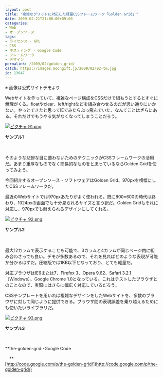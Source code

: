 ```yaml
---
layout: post
title: "複雑なグリッドに対応した軽量CSSフレームワーク「Golden Grid」"
date: 2009-02-21T21:00:00+09:00
categories:
- Web
- オープンソース
tags: 
- ライセンス - GPL
- CSS
- ホスティング - Google Code
- フレームワーク
- デザイン
permalink: /2009/02/golden_grid/
catch: https://images.moongift.jp/2009/02/92-tm.jpg
id: 13647
---
```

※ 画像は公式サイトデモより

  

Webサイトを作っていて、複雑なページ構成をCSSだけで組もうとするとすぐに無理がくる。floatやclear、left/rightなどを組み合わせるのだが思い通りにいかない。やっとできたと思ってIEでみたらぶっ飛んでいた、なんてことはざらにある。それだけでもうやる気がなくなってしまうことだろう。

  

[![ピクチャ 91.png](https://images.moongift.jp/2009/02/91-tm.jpg)](https://images.moongift.jp/2009/02/911.png)  
  
**サンプル1**

  

　

  

そのような悲惨な目に遭わないためのテクニックがCSSフレームワークの活用だ。あまり重厚なものでなく簡易的なものをと思っているならGolden Gridを使ってみよう。

  

今回紹介するオープンソース・ソフトウェアはGolden Grid、970pxを横幅にしたCSSフレームワークだ。

  
<!--more-->

最近のWebサイトでは970pxあたりがよく使われる。既に800×600の時代は終わり、1024pxの画面でも十分見られるサイズと言う訳だ。Golden Gridもそれに対応し、970pxでも耐えられるデザインにしてくれる。

  

[![ピクチャ 92.png](https://images.moongift.jp/2009/02/92-tm.jpg)](https://images.moongift.jp/2009/02/921.png)  
  
**サンプル2**

  

　

  

最大12カラムで表示することも可能で、3カラムと4カラムが同じページ内に組み合わさっても良い。デモが多数あるので、それを見ればどのような表現が可能か分かるはずだ。圧縮版では1KB以下となっており、とても軽量だ。

  

対応ブラウザはIE6または7、Firefox 3、Opera 9.62、Safari 3.2.1（Windows）、Google Chrome 1.0となっている。これはテストしたブラウザとのことなので、実際にはさらに幅広く対応しているだろう。

  

CSSテンプレートを用いれば複雑なデザインをしたWebサイトを、多数のブラウザに対して同じように提供できる。ブラウザ間の表現誤差を乗り越えるためにも使いたいライブラリだ。

  

[![ピクチャ 93.png](https://images.moongift.jp/2009/02/93-tm.jpg)](https://images.moongift.jp/2009/02/93.png)  
  
**サンプル3**

  

　

  

**the-golden-grid -Google Code  
  
　**  
  [http://code.google.com/p/the-golden-grid/](http://code.google.com/p/the-golden-grid/)

  
